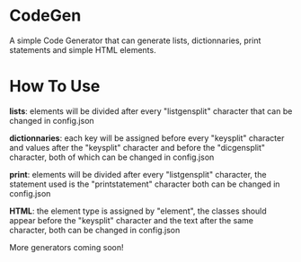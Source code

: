 # CodeGen

A simple Code Generator that can generate lists, dictionnaries, print statements and simple HTML elements.


# How To Use

**lists**: elements will be divided after every "listgensplit" character that can be changed in config.json

**dictionnaries**: each key will be assigned before every "keysplit" character and values after the "keysplit" character and before the "dicgensplit" character, both of which can be changed in config.json

**print**: elements will be divided after every "listgensplit" character, the statement used is the "printstatement" character both can be changed in config.json

**HTML**: the element type is assigned by "element", the classes should appear before the "keysplit" character and the text after the same character, both can be changed in config.json


More generators coming soon!
